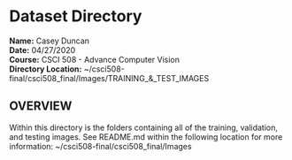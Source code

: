 <h1>Dataset Directory</h1>

**Name:** Casey Duncan <br />
**Date:** 04/27/2020 <br />
**Course:** CSCI 508 - Advance Computer Vision <br />
**Directory Location:** ~/csci508-final/csci508_final/Images/TRAINING_&_TEST_IMAGES

<h2>OVERVIEW</h2>

Within this directory is the folders containing all of the training, validation, and testing images. See README.md within the following location for more information:
~/csci508-final/csci508_final/Images
